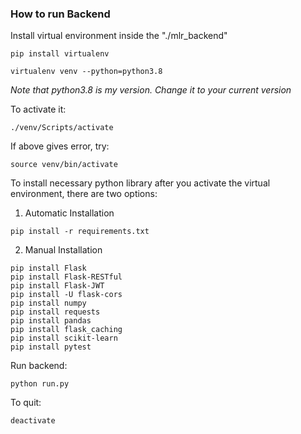 ### How to run Backend
Install virtual environment inside the "./mlr_backend"
```shell
pip install virtualenv

virtualenv venv --python=python3.8
```
_Note that python3.8 is my version. Change it to your current version_ <br />

To activate it:
```shell
./venv/Scripts/activate
```

If above gives error, try:
```shell
source venv/bin/activate
```

To install necessary python library after you activate the virtual environment, there are two options:

1. Automatic Installation
```shell
pip install -r requirements.txt
```

2. Manual Installation
```shell
pip install Flask
pip install Flask-RESTful
pip install Flask-JWT
pip install -U flask-cors
pip install numpy
pip install requests
pip install pandas
pip install flask_caching
pip install scikit-learn
pip install pytest
```
Run backend:
```
python run.py
```
To quit:
```
deactivate
```
